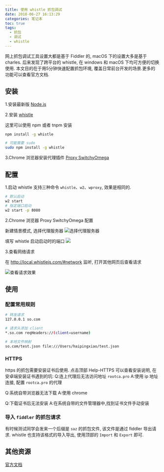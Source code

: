 ```yaml
---
title: 使用 whistle 抓包调试
date: 2018-06-27 16:13:29
categories: 笔记本
toc: true
tags:
  - 抓包
  - 调试
  - whistle
---
```


网上抓包调试工具设置大都是基于 Fiddler 的, macOS 下的设置大多是基于 charles. 后来发现了跨平台的 whistle, 在 windows 和 macOS 下均可方便的切换使用. 本文目的在于用5分钟快速配置抓包环境, 覆盖日常前台开发的场景.更多的功能可以查看官方文档.


## 安装

1.安装最新版 [Node.js](https://nodejs.org/en/)


2.安装 [whistle](http://wproxy.org/whistle/)

这里可以使用 npm 或者 tnpm 安装

```bash
npm install -g whistle

# 可能需要 sudo
sudo npm install -g whistle
```

3.Chrome 浏览器安装代理插件 [Proxy SwitchyOmega](https://chrome.google.com/webstore/detail/proxy-switchyomega/padekgcemlokbadohgkifijomclgjgif)

<!-- more -->

## 配置

1.启动
whistle 支持三种命令 `whistle`、`w2`、`wproxy`, 效果是相同的.

```bash
# 默认启动
w2 start
# 指定端口启动
w2 start -p 8080
```

2.Chrome 浏览器 Proxy SwitchyOmega 配置

新建情景模式, 选择代理服务器
![选择代理服务器](/images/article/1075711.png)

填写 whistle 启动启动时的端口
![](/images/article/48036690.png)


3.查看网络请求

在 http://local.whistlejs.com/#network 监听, 打开其他网页后查看请求

![查看请求效果](/images/article/74710244.png)

## 使用

### 配置常用规则

```bash
# 转发请求
127.0.0.1 so.com

# 请求头添加 client
*.so.com reqHeaders://(client=username)

# 本地文件映射
so.com/test.json file:///Users/haipingxiao/test.json


```

### HTTPS

https 的抓包需要安装证书后使用.
点击顶部 Help-HTTPS 可以查看安装说明, 在安卓端安装证书遇到的坑:
Q:连上代理后无法访问地址 `rootca.pro`
A:使用 ip 地址连接, 配置 `rootca.pro` 的代理

Q:系统自带浏览器无法下载
A:使用 chrome

Q:下载证书后无法安装
A:在系统自带的文件管理器中,找到证书文件手动安装

### 导入 `fiddler` 的抓包请求
有时候测试同学会发来一个后缀是 `saz` 的抓包文件, 该文件是通过 fiddler 导出请求. whistle 也支持该格式的导入导出, 使用顶部的 `Import` 和 `Export` 即可.

## 其他资源

[官方文档](http://wproxy.org/whistle/)

